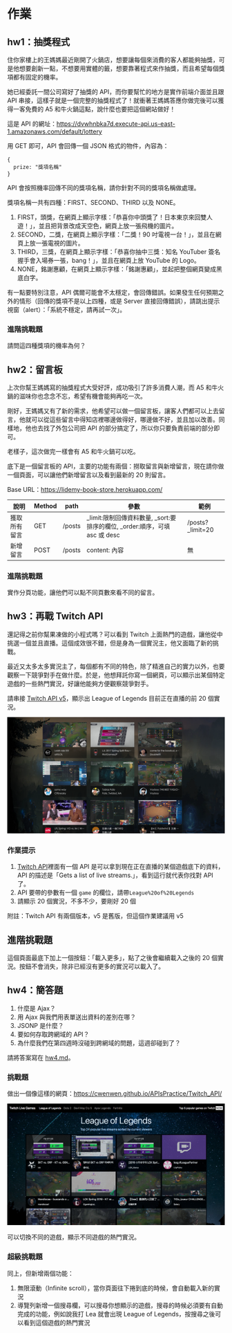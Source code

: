 # 作業

## hw1：抽獎程式

住你家樓上的王媽媽最近剛開了火鍋店，想要讓每個來消費的客人都能夠抽獎，可是他想要創新一點，不想要用實體的籤，想要靠著程式來作抽獎，而且希望每個獎項都有固定的機率。

她已經委託一間公司寫好了抽獎的 API，而你要幫忙的地方是實作前端介面並且跟 API 串接，這樣子就是一個完整的抽獎程式了！就衝著王媽媽答應你做完後可以獲得一客免費的 A5 和牛火鍋這點，說什麼也要把這個網站做好！

這是 API 的網址：https://dvwhnbka7d.execute-api.us-east-1.amazonaws.com/default/lottery

用 GET 即可，API 會回傳一個 JSON 格式的物件，內容為：

```
{
  prize: "獎項名稱"
}
```

API 會按照機率回傳不同的獎項名稱，請你針對不同的獎項名稱做處理。

獎項名稱一共有四種：FIRST、SECOND、THIRD 以及 NONE。

1. FIRST，頭獎，在網頁上顯示字樣：「恭喜你中頭獎了！日本東京來回雙人遊！」，並且把背景改成天空色，網頁上放一張飛機的圖片。
2. SECOND，二獎，在網頁上顯示字樣：「二獎！90 吋電視一台！」，並且在網頁上放一張電視的圖片。
3. THIRD，三獎，在網頁上顯示字樣：「恭喜你抽中三獎：知名 YouTuber 簽名握手會入場券一張，bang！」，並且在網頁上放 YouTube 的 Logo。
4. NONE，銘謝惠顧，在網頁上顯示字樣：「銘謝惠顧」，並起把整個網頁變成黑底白字。

有一點要特別注意，API 偶爾可能會不太穩定，會回傳錯誤。如果發生任何預期之外的情形（回傳的獎項不是以上四種，或是 Server 直接回傳錯誤），請跳出提示視窗（alert）：「系統不穩定，請再試一次」。

### 進階挑戰題

請問這四種獎項的機率為何？

## hw2：留言板

上次你幫王媽媽寫的抽獎程式大受好評，成功吸引了許多消費人潮，而 A5 和牛火鍋的滋味你也念念不忘，希望有機會能夠再吃一次。

剛好，王媽媽又有了新的需求，他希望可以做一個留言板，讓客人們都可以上去留言，他就可以從這些留言中得知店裡哪邊做得好，哪邊做不好，並且加以改善。同樣地，他也去找了外包公司把 API 的部分搞定了，所以你只要負責前端的部分即可。

老樣子，這次做完一樣會有 A5 和牛火鍋可以吃。

底下是一個留言板的 API，主要的功能有兩個：撈取留言與新增留言，現在請你做一個頁面，可以讓他們新增留言以及看到最新的 20 則留言。

Base URL：https://lidemy-book-store.herokuapp.com/

| 說明     | Method | path       | 參數                   | 範例             |
|--------|--------|------------|----------------------|----------------|
| 獲取所有留言 | GET    | /posts     | _limit:限制回傳資料數量, _sort:要排序的欄位, _order:順序，可填 asc 或 desc  | /posts?_limit=20 |
| 新增留言   | POST   | /posts     | content: 內容 | 無              |


### 進階挑戰題

實作分頁功能，讓他們可以點不同頁數來看不同的留言。

## hw3：再戰 Twitch API

還記得之前你幫果凍做的小程式嗎？可以看到 Twitch 上面熱門的遊戲，讓他從中挑選一個並且直播。這個成效很不錯，但是身為一個實況主，他又面臨了新的挑戰。

最近又太多太多實況主了，每個都有不同的特色，除了精進自己的實力以外，也要觀察一下競爭對手在做什麼。於是，他想拜託你寫一個網頁，可以顯示出某個特定遊戲的一些熱門實況，好讓他能夠方便觀察競爭對手。

請串接 [Twitch API v5](https://dev.twitch.tv/docs/v5/)，顯示出 League of Legends 目前正在直播的前 20 個實況。

![](twitch.png)

### 作業提示

1. [Twitch API](https://dev.twitch.tv/docs/v5/)裡面有一個 API 是可以拿到現在正在直播的某個遊戲底下的資料，API 的描述是「Gets a list of live streams.」，看到這行就代表你找對 API 了。
2. API 要帶的參數有一個 `game` 的欄位，請帶`League%20of%20Legends`
3. 請顯示 20 個實況，不多不少，要剛好 20 個

附註：Twitch API 有兩個版本，v5 是舊版，但這個作業建議用 v5


## 進階挑戰題

這個頁面最底下加上一個按鈕：「載入更多」，點了之後會繼續載入之後的 20 個實況。按鈕不會消失，除非已經沒有更多的實況可以載入了。

## hw4：簡答題

1. 什麼是 Ajax？
2. 用 Ajax 與我們用表單送出資料的差別在哪？
3. JSONP 是什麼？
4. 要如何存取跨網域的 API？
5. 為什麼我們在第四週時沒碰到跨網域的問題，這週卻碰到了？

請將答案寫在 [hw4.md](hw4.md)。

### 挑戰題

做出一個像這樣的網頁：https://cwenwen.github.io/APIsPractice/Twitch_API/

![](twitch_amelie.png)

可以切換不同的遊戲，顯示不同遊戲的熱門實況。

### 超級挑戰題

同上，但新增兩個功能：

1. 無限滾動（Infinite scroll），當你頁面往下捲到底的時候，會自動載入新的實況
2. 導覽列新增一個搜尋欄，可以搜尋你想顯示的遊戲，搜尋的時候必須要有自動完成的功能，例如說我打 Lea 就會出現 League of Legends，按搜尋之後可以看到這個遊戲的熱門實況

